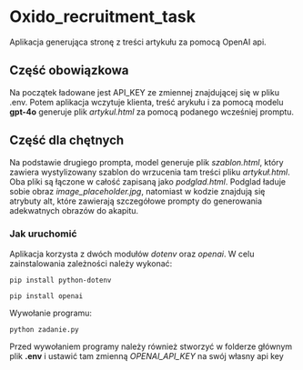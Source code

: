 # Oxido_recruitment_task
Aplikacja generująca stronę z treści artykułu za pomocą OpenAI api. 

## Część obowiązkowa
Na początek ładowane jest API_KEY ze zmiennej znajdującej się w pliku .env.
Potem aplikacja wczytuje klienta, treść arykułu i za pomocą modelu **gpt-4o** generuje plik *artykul.html* za pomocą podanego wcześniej promptu.

## Część dla chętnych
Na podstawie drugiego prompta, model generuje plik *szablon.html*, który zawiera wystylizowany szablon do wrzucenia tam treści pliku *artykuł.html*.
Oba pliki są łączone w całość zapisaną jako *podglad.html*. Podglad ładuje sobie obraz *image_placeholder.jpg*, natomiast w kodzie znajdują się atrybuty alt,
które zawierają szczegółowe prompty do generowania adekwatnych obrazów do akapitu.

### Jak uruchomić
Aplikacja korzysta z dwóch modułów *dotenv* oraz *openai*.
W celu zainstalowania zależności należy wykonać: 
```
pip install python-dotenv
```
```
pip install openai
```
Wywołanie programu:
```
python zadanie.py
```
Przed wywołaniem programy należy również stworzyć w folderze głównym plik **.env** i ustawić tam zmienną *OPENAI_API_KEY* na swój własny api key

